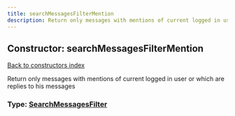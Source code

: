 ```yaml
---
title: searchMessagesFilterMention
description: Return only messages with mentions of current logged in user or which are replies to his messages
---
```

## Constructor: searchMessagesFilterMention  
[Back to constructors index](index.md)



Return only messages with mentions of current logged in user or which are replies to his messages




### Type: [SearchMessagesFilter](../types/SearchMessagesFilter.md)


